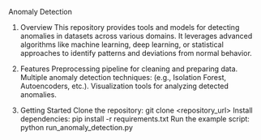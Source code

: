 Anomaly Detection
1. Overview
This repository provides tools and models for detecting anomalies in datasets across various domains. It leverages advanced algorithms like machine learning, deep learning, or statistical approaches to identify patterns and deviations from normal behavior.

2. Features
Preprocessing pipeline for cleaning and preparing data.
Multiple anomaly detection techniques: (e.g., Isolation Forest, Autoencoders, etc.).
Visualization tools for analyzing detected anomalies.

3. Getting Started
Clone the repository: git clone <repository_url>
Install dependencies: pip install -r requirements.txt
Run the example script: python run_anomaly_detection.py
